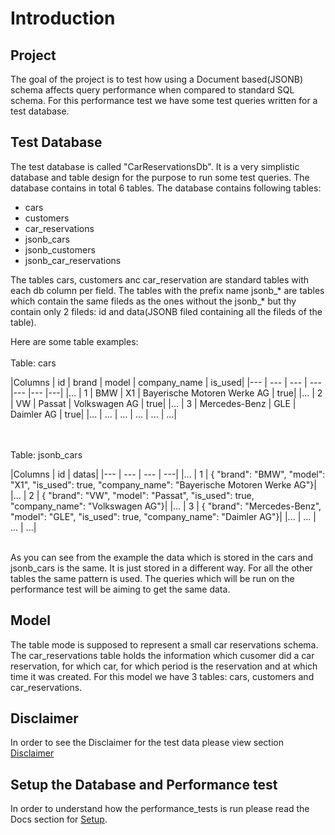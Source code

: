 # Introduction

## Project
The goal of the project is to test how using a Document based(JSONB) schema affects query performance when
compared to standard SQL schema. For this performance test we have some test queries written for
a test database.

## Test Database
The test database is called "CarReservationsDb". It is a very simplistic database and table design
for the purpose to run some test queries. 
The database contains in total 6 tables. The database contains following tables:
- cars
- customers
- car_reservations
- jsonb_cars
- jsonb_customers
- jsonb_car_reservations

The tables cars, customers anc car_reservation are standard tables with each db column per field. The tables
with the prefix name jsonb_* are tables which contain the same fileds as the ones without the jsonb_* but
thy contain only 2 fileds: id and data(JSONB filed containing all the fileds of the table).

Here are some table examples:
\
\
Table: cars

|Columns | id | brand | model | company_name | is_used|
|--- | --- | --- | --- |--- |--- |---|
|... | 1 | BMW | X1 | Bayerische Motoren Werke AG | true|
|... | 2 | VW | Passat | Volkswagen AG | true|
|... | 3 | Mercedes-Benz | GLE | Daimler AG | true|
|... | ... | ... | ... | ... | ...|

\
\
Table: jsonb_cars

|Columns | id | datas|
|--- | --- | --- | ---|
|... | 1 | { "brand": "BMW", "model": "X1", "is_used": true, "company_name": "Bayerische Motoren Werke AG"}|
|... | 2 | { "brand": "VW", "model": "Passat", "is_used": true, "company_name": "Volkswagen AG"}|
|... | 3 | { "brand": "Mercedes-Benz", "model": "GLE", "is_used": true, "company_name": "Daimler AG"}|
|... | ... | ... | ...|

\
As you can see from the example the data which is stored in the cars and jsonb_cars is the same. It is
just stored in a different way. For all the other tables the same pattern is used. 
The queries which will be run on the performance test will be aiming to get the same data.

## Model
The table mode is supposed to represent a small car reservations schema. The car_reservations table
holds the information which cusomer did a car reservation, for which car, for which period is the reservation
and at which time it was created. For this model we have 3 tables: cars, customers and car_reservations.

## Disclaimer
In order to see the Disclaimer for the test data please view section [Disclaimer](../Disclaimer.md)

## Setup the Database and Performance test
In order to understand how the performance_tests is run please read the Docs section for [Setup](Setup.md).

